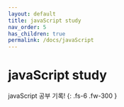 ```yaml
---
layout: default
title: javaScript study
nav_order: 5
has_children: true
permalink: /docs/javaScript
---
```


# javaScript study

javaScript 공부 기록!
{: .fs-6 .fw-300 }